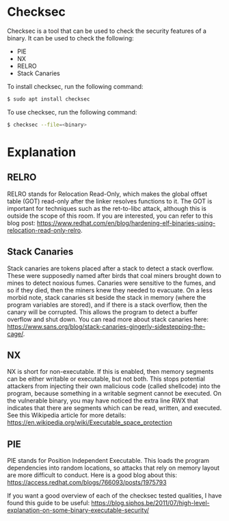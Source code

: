 # Checksec
Checksec is a tool that can be used to check the security features of a binary. It can be used to check the following:
- PIE
- NX
- RELRO
- Stack Canaries

To install checksec, run the following command:
```bash
$ sudo apt install checksec
```

To use checksec, run the following command:
```bash
$ checksec --file=<binary>
```

# Explanation
## RELRO
RELRO stands for Relocation Read-Only, which makes the global offset table (GOT) read-only after the linker resolves functions to it. The GOT is important for techniques such as the ret-to-libc attack, although this is outside the scope of this room. If you are interested, you can refer to this blog post: https://www.redhat.com/en/blog/hardening-elf-binaries-using-relocation-read-only-relro.

## Stack Canaries
Stack canaries are tokens placed after a stack to detect a stack overflow. These were supposedly named after birds that coal miners brought down to mines to detect noxious fumes. Canaries were sensitive to the fumes, and so if they died, then the miners knew they needed to evacuate. On a less morbid note, stack canaries sit beside the stack in memory (where the program variables are stored), and if there is a stack overflow, then the canary will be corrupted. This allows the program to detect a buffer overflow and shut down. You can read more about stack canaries here: https://www.sans.org/blog/stack-canaries-gingerly-sidestepping-the-cage/.

## NX
NX is short for non-executable. If this is enabled, then memory segments can be either writable or executable, but not both. This stops potential attackers from injecting their own malicious code (called shellcode) into the program, because something in a writable segment cannot be executed.  On the vulnerable binary, you may have noticed the extra line RWX that indicates that there are segments which can be read, written, and executed. See this Wikipedia article for more details: https://en.wikipedia.org/wiki/Executable_space_protection

## PIE
PIE stands for Position Independent Executable. This loads the program dependencies into random locations, so attacks that rely on memory layout are more difficult to conduct. Here is a good blog about this: https://access.redhat.com/blogs/766093/posts/1975793

If you want a good overview of each of the checksec tested qualities, I have found this guide to be useful: https://blog.siphos.be/2011/07/high-level-explanation-on-some-binary-executable-security/